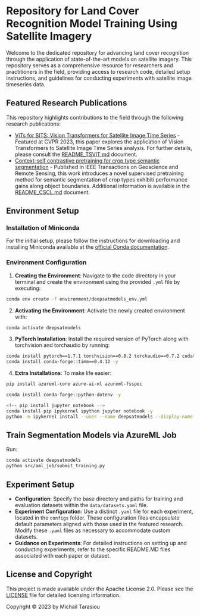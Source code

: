 # Repository for Land Cover Recognition Model Training Using Satellite Imagery

Welcome to the dedicated repository for advancing land cover recognition through the application of state-of-the-art models on satellite imagery. This repository serves as a comprehensive resource for researchers and practitioners in the field, providing access to research code, detailed setup instructions, and guidelines for conducting experiments with satellite image timeseries data.

## Featured Research Publications

This repository highlights contributions to the field through the following research publications:

- [ViTs for SITS: Vision Transformers for Satellite Image Time Series](https://openaccess.thecvf.com/content/CVPR2023/html/Tarasiou_ViTs_for_SITS_Vision_Transformers_for_Satellite_Image_Time_Series_CVPR_2023_paper.html) - Featured at CVPR 2023, this paper explores the application of Vision Transformers to Satellite Image Time Series analysis. For further details, please consult the [README_TSVIT.md](https://github.com/michaeltrs/DeepSatModels/blob/main/README_TSVIT.md) document.
- [Context-self contrastive pretraining for crop type semantic segmentation](https://ieeexplore.ieee.org/abstract/document/9854891) - 
Published in IEEE Transactions on Geoscience and Remote Sensing, this work introduces a novel supervised pretraining method for semantic segmentation 
of crop types exhibiti performance gains along object boundaries. Additional information is available in the [README_CSCL.md](https://github.com/michaeltrs/DeepSatModels/blob/main/README_CSCL.md) document.

## Environment Setup

### Installation of Miniconda
For the initial setup, please follow the instructions for downloading and installing Miniconda available at the [official Conda documentation](https://docs.conda.io/projects/conda/en/latest/user-guide/install/linux.html).

### Environment Configuration

1. **Creating the Environment**: Navigate to the code directory in your terminal and create the environment using the provided `.yml` file by executing:

```bash
conda env create -f environment/deepsatmodels_env.yml
```

2. **Activating the Environment**: Activate the newly created environment with:

```bash
conda activate deepsatmodels
```

3. **PyTorch Installation**: Install the required version of PyTorch along with torchvision and torchaudio by running:

```bash
conda install pytorch==1.7.1 torchvision==0.8.2 torchaudio==0.7.2 cudatoolkit=10.1 -c pytorch -y
conda install conda-forge::timm==0.4.12 -y
```

4. **Extra Installations**: To make life easier:

```bash
pip install azureml-core azure-ai-ml azureml-fsspec

conda install conda-forge::python-dotenv -y

<!-- pip install jupyter notebook -->
conda install pip ipykernel ipython jupyter notebook -y
python -m ipykernel install --user --name deepsatmodels --display-name "DeepSatModels"
```

## Train Segmentation Models via AzureML Job

Run:

```bash
conda activate deepsatmodels
python src/aml_job/submit_training.py
```


## Experiment Setup

- **Configuration**: Specify the base directory and paths for training and evaluation datasets within the `data/datasets.yaml` file.
- **Experiment Configuration**: Use a distinct `.yaml` file for each experiment, located in the `configs` folder. These configuration files encapsulate default parameters aligned with those used in the featured research. Modify these `.yaml` files as necessary to accommodate custom datasets.
- **Guidance on Experiments**: For detailed instructions on setting up and conducting experiments, refer to the specific README.MD files associated with each paper or dataset.

## License and Copyright

This project is made available under the Apache License 2.0. Please see the [LICENSE](https://github.com/michaeltrs/DeepSatModels/blob/main/LICENSE.txt) file for detailed licensing information.

Copyright © 2023 by Michail Tarasiou
